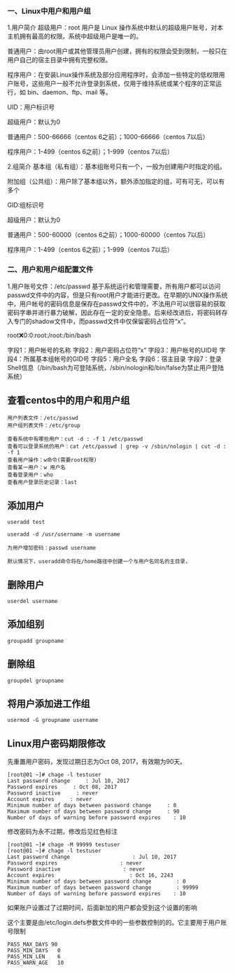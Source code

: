 ### 一、Linux中用户和用户组
1.用户简介
超级用户：root 用户是 Linux 操作系统中默认的超级用户账号，对本主机拥有最高的权限。系统中超级用户是唯一的。

普通用户：由root用户或其他管理员用户创建，拥有的权限会受到限制，一般只在用户自己的宿主目录中拥有完整权限。

程序用户：在安装Linux操作系统及部分应用程序时，会添加一些特定的低权限用户账号，这些用户一般不允许登录到系统，仅用于维持系统或某个程序的正常运行，如 bin、daemon、ftp、mail 等。

UID：用户标识号

超级用户：默认为0

普通用户：500-66666（centos 6之前）；1000-66666（centos 7以后）

程序用户：1-499（centos 6之前）；1-999（centos 7以后）

2.组简介
基本组（私有组）：基本组账号只有一个，一般为创建用户时指定的组。

附加组（公共组）：用户除了基本组以外，额外添加指定的组，可有可无，可以有多个

GID:组标识号

超级用户：默认为0

普通用户：500-60000（centos 6之前）；1000-60000（centos 7以后）

程序用户：1-499（centos 6之前）；1-999（centos 7以后）

### 二、用户和用户组配置文件
1.用户账号文件：/etc/passwd
基于系统运行和管理需要，所有用户都可以访问passwd文件中的内容，但是只有root用户才能进行更改。在早期的UNIX操作系统中，用户帐号的密码信息是保存在passwd文件中的，不法用户可以很容易的获取密码字串并进行暴力破解，因此存在一定的安全隐患。后来经改进后，将密码转存入专门的shadow文件中，而passwd文件中仅保留密码占位符“x”。

root:x:0:0:root:/root:/bin/bash

字段1：用户帐号的名称
字段2：用户密码占位符“x”
字段3：用户帐号的UID号
字段4：所属基本组帐号的GID号
字段5：用户全名
字段6：宿主目录
字段7：登录Shell信息（/bin/bash为可登陆系统，/sbin/nologin和/bin/false为禁止用户登陆系统）


## 查看centos中的用户和用户组

 ```
用户列表文件：/etc/passwd
用户组列表文件：/etc/group

查看系统中有哪些用户：cut -d : -f 1 /etc/passwd
查看可以登录系统的用户：cat /etc/passwd | grep -v /sbin/nologin | cut -d : -f 1
查看用户操作：w命令(需要root权限)
查看某一用户：w 用户名
查看登录用户：who
查看用户登录历史记录：last
```

## 添加用户
```
useradd test

useradd -d /usr/username -m username

为用户增加密码：passwd username

默认情况下，useradd命令将在/home路径中创建一个与用户名同名的主目录，
```

## 删除用户
```
userdel username

```

## 添加组别

```
groupadd groupname
```
## 删除组

```
groupdel groupname
```

## 将用户添加进工作组
```
usermod -G groupname username
```


## Linux用户密码期限修改


先重置用户密码，发现过期日志为Oct 08, 2017，有效期为90天。

```
[root@01 ~]# chage -l testuser
Last password change     : Jul 10, 2017
Password expires     : Oct 08, 2017
Password inactive     : never
Account expires     : never
Minimum number of days between password change     : 0
Maximum number of days between password change     : 90
Number of days of warning before password expires    : 10
```
修改密码为永不过期，修改后见红色标注

```
[root@01 ~]# chage -M 99999 testuser
[root@01 ~]# chage -l testuser
Last password change                    : Jul 10, 2017
Password expires                    : never
Password inactive                    : never
Account expires                        : Oct 16, 2243
Minimum number of days between password change        : 0
Maximum number of days between password change        : 99999
Number of days of warning before password expires    : 10
```

如果账户设置过了过期时间，后面新加的用户都会受到这个设置的影响

这个主要是由/etc/login.defs参数文件中的一些参数控制的的。它主要用于用户账号限制
```
PASS_MAX_DAYS 90
PASS_MIN_DAYS	0
PASS_MIN_LEN	6
PASS_WARN_AGE	10
```
